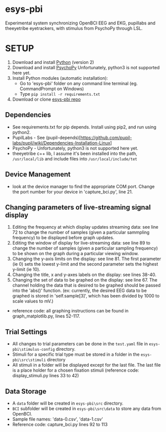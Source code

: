 # esys-pbi
Experimental system synchronizing OpenBCI EEG and EKG, pupillabs and theeyetribe eyetrackers, with stimulus from PsychoPy through LSL.

# SETUP
1. Download and install [Python](https://www.python.org/downloads/) (version 2)
2. Download and install [PsychoPy](http://psychopy.org/installation.html) Unfortunately, python3 is not supported here yet.
3. Install Python modules (automatic installation): 
   * Go to 'esys-pbi' folder on any command line terminal (eg. CommandPrompt on Windows)
   * Type ```pip install -r requirements.txt```
4. Download or clone [esys-pbi repo](https://github.com/fsxfreak/esys-pbi.git)


## Dependencies
* See requirements.txt for pip depends. Install using pip2, and run using python2.
* PupilLabs - See (pupil-depends)[https://github.com/pupil-labs/pupil/wiki/Dependencies-Installation-Linux]
* PsychoPy - Unfortunately, python3 is not supported here yet.
* theeyetribe c++ lib, I assume it's been installed into the path, 
  ```/usr/local/lib``` and include files into 
  ```/usr/local/include/tet```
  
## Device Management
 * look at the device manager to find the appropriate COM port. Change the port number for your device in 'capture_bci.py', line 21. 
 
 ## Changing parameters of live-streaming signal display 
  1. Editing the frequency at which display updates streaming data: see line 72 to change the number of samples (given a particular sammpling frequency) to be displayed before graph updates.
  2. Editing the window of display for live-streaming data: see line 89 to change the number of samples (given a particular sampling frequency) to be shown on the graph during a particular viewing window. 
  3. Changing the y-axis limits on the display: see line 81. The first parameter (ie 0) sets the lowest y-limit and the second parameter sets the highest y-limit (ie 10). 
  4. Changing the title, x and y-axes labels on the display: see lines 38-40. 
  5. Changing the set of data to be graphed on the display: see line 67. The channel holding the data that is desired to be graphed should be passed into the 'abs()' function. (ex: currently, the desired EEG data to be graphed is stored in 'self.sample[3]', which has been divided by 1000 to scale values to mV.) 
  
   * reference code: all graphing instructions can be found in graph_matplotlib.py, lines 52-117. 
  
 
## Trial Settings
* All changes to trial parameters can be done in the ```test.yaml``` file in ```esys-pbi\stimulus-config``` directory.
* Stimuli for a specific trial type must be stored in a folder in the ```esys-pbi\src\stimuli``` directory
* All stimuli in a folder will be displayed except for the last file. The last file is a place holder for a chosen fixation stimuli (reference code: display_stimuli.py lines 33 to 42) 

## Data Storage
* A ```data``` folder will be created in ```esys-pbi\src``` directory. 
* ```BCI``` subfolder will be created in ```esys-pbi\src\data``` to store any data from OpenBCI.
* Sample file names: 'data-0.csv', 'data-1.csv'
* Reference code: capture_bci.py lines 92 to 113

  

  
  

